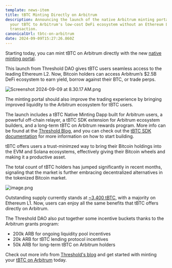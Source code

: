 ```yaml
---
template: news-item
title: tBTC Minting Directly on Arbitrum
description: Announcing the launch of the native Arbitrum minting portal. Bring
  your tBTC to Arbitrum's low-cost DeFi ecosystem without an Ethereum L1
  transaction.
canonicalUrl: tbtc-on-arbitrum
date: 2024-09-09T15:27:26.860Z
---
```

Starting today, you can mint tBTC on Arbitrum directly with the new [native minting portal](https://arbitrum.threshold.network/home?ref=blog.threshold.network).

This launch from Threshold DAO gives tBTC users seamless access to the leading Ethereum L2. Now, Bitcoin holders can access Arbitrum’s $2.5B DeFi ecosystem to earn yield, borrow against their BTC, or trade perps.

![Screenshot 2024-09-09 at 8.30.17 AM.png](https://codahosted.io/docs/o3lUggiCg2/blobs/bl-77jF8ooWDF/ab955d6bc191aac1090571cb5018f364770b74aba52891e9b44deff98b99165192eaf7fe7df92c14493240786e7d6113275efcf278519e71863df2ec6dd7e857513d0604a6496b42e0c7f26cadc01994609b75a6e5019ff5605b1dc9a0612fae846f4e6c)

The minting portal should also improve the trading experience by bringing improved liquidity to the Arbitrum ecosystem for tBTC users.

The launch includes a tBTC Native Minting Dapp built for Arbitrum users, a powerful off-chain relayer, a tBTC SDK extension for Arbitrum ecosystem builders, and a long-term tBTC on Arbitrum rewards program. More info can be found at the [Threshold Blog](https://blog.threshold.network/), and you can check out the [tBTC SDK documentation](https://docs.threshold.network/app-development/tbtc-v2/tbtc-sdk) for more information on how to start building.

tBTC offers users a trust-minimzed way to bring their Bitcoin holdings into the EVM and Solana ecosystems, effectively giving their Bitcoin wheels and making it a productive asset.

The total count of tBTC holders has jumped significantly in recent months, signaling that the market is further embracing decentralized alternatives in the tokenized Bitcoin market.

![image.png](https://codahosted.io/docs/o3lUggiCg2/blobs/bl-7JBC1GlSMN/a26e49cc7e97c70bd19dfa8e607aa8b5e8e2f1a70ca4a46c6675b87a7c1033f79267759bcacbd880bc0062e3776be48783e013bd1defb356af3ceb05d1e22a60a064a116dcc634be23c94dda7a65d3416941358d272659126cc2f7527b6189ba24aed279)

Outstanding supply currently stands at [~3,400 tBTC](https://dune.com/threshold/tbtc), with a majority on Ethereum L1. Now, users can enjoy all the same benefits that tBTC offers directly on Arbitrum.

The Threshold DAO also put together some incentive buckets thanks to the Arbitrum grants program:

* 200k ARB for ongoing liquidity pool incentives
* 20k ARB for tBTC lending protocol incentives
* 50k ARB for long-term tBTC on Arbitrum holders

Check out more info from [Threshold's blog](https://blog.threshold.network/tbtc-native-minting-on-arbitrum/) and get started with minting your [tBTC on Arbitrum](https://arbitrum.threshold.network/home?ref=blog.threshold.network) today.
